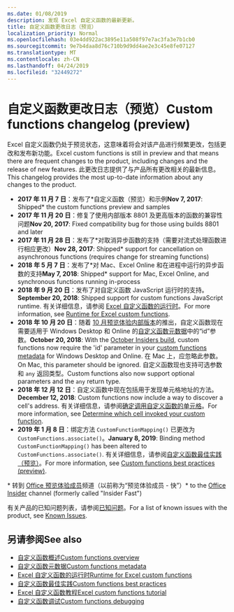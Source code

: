 ```yaml
---
ms.date: 01/08/2019
description: 发现 Excel 自定义函数的最新更新。
title: 自定义函数更改日志（预览）
localization_priority: Normal
ms.openlocfilehash: 03e4dd922ac3895e11a508f97e7ac3fa3e7b1cb0
ms.sourcegitcommit: 9e7b4daa8d76c710b9d9dd4ae2e3c45e8fe07127
ms.translationtype: MT
ms.contentlocale: zh-CN
ms.lasthandoff: 04/24/2019
ms.locfileid: "32449272"
---
```

# <a name="custom-functions-changelog-preview"></a><span data-ttu-id="6683e-103">自定义函数更改日志（预览）</span><span class="sxs-lookup"><span data-stu-id="6683e-103">Custom functions changelog (preview)</span></span>

<span data-ttu-id="6683e-104">Excel 自定义函数仍处于预览状态，这意味着将会对该产品进行频繁更改，包括更改和发布新功能。</span><span class="sxs-lookup"><span data-stu-id="6683e-104">Excel custom functions is still in preview and that means there are frequent changes to the product, including changes and the release of new features.</span></span> <span data-ttu-id="6683e-105">此更改日志提供了与产品所有更改相关的最新信息。</span><span class="sxs-lookup"><span data-stu-id="6683e-105">This changelog provides the most up-to-date information about any changes to the product.</span></span>

- <span data-ttu-id="6683e-106">**2017 年 11 月 7 日**：发布了\*自定义函数（预览）和示例</span><span class="sxs-lookup"><span data-stu-id="6683e-106">**Nov 7, 2017**: Shipped\* the custom functions preview and samples</span></span>
- <span data-ttu-id="6683e-107">**2017 年 11 月 20 日**：修复了使用内部版本 8801 及更高版本的函数的兼容性问题</span><span class="sxs-lookup"><span data-stu-id="6683e-107">**Nov 20, 2017**: Fixed compatibility bug for those using builds 8801 and later</span></span>
- <span data-ttu-id="6683e-108">**2017 年 11 月 28 日**：发布了\*对取消异步函数的支持（需要对流式处理函数进行相应更改）</span><span class="sxs-lookup"><span data-stu-id="6683e-108">**Nov 28, 2017**: Shipped\* support for cancellation on asynchronous functions (requires change for streaming functions)</span></span>
- <span data-ttu-id="6683e-109">**2018 年 5 月 7 日**：发布了\*对 Mac、Excel Online 和在进程中运行的异步函数的支持</span><span class="sxs-lookup"><span data-stu-id="6683e-109">**May 7, 2018**: Shipped\* support for Mac, Excel Online, and synchronous functions running in-process</span></span>
- <span data-ttu-id="6683e-110">**2018 年 9 月 20 日**：发布了对自定义函数 JavaScript 运行时的支持。</span><span class="sxs-lookup"><span data-stu-id="6683e-110">**September 20, 2018**: Shipped support for custom functions JavaScript runtime.</span></span> <span data-ttu-id="6683e-111">有关详细信息，请参阅 [Excel 自定义函数的运行时](custom-functions-runtime.md)。</span><span class="sxs-lookup"><span data-stu-id="6683e-111">For more information, see [Runtime for Excel custom functions](custom-functions-runtime.md).</span></span>
- <span data-ttu-id="6683e-112">**2018 年 10 月 20 日**：随着 [10 月预览体验内部版本](https://support.office.com/en-us/article/what-s-new-for-office-insiders-c152d1e2-96ff-4ce9-8c14-e74e13847a24)的推出，自定义函数现在需要适用于 Windows Desktop 和 Online 的[自定义函数元数据](custom-functions-json.md)中的“id”参数。</span><span class="sxs-lookup"><span data-stu-id="6683e-112">**October 20, 2018**: With the [October Insiders build](https://support.office.com/en-us/article/what-s-new-for-office-insiders-c152d1e2-96ff-4ce9-8c14-e74e13847a24), custom functions now require the 'id' parameter in your [custom functions metadata](custom-functions-json.md) for Windows Desktop and Online.</span></span> <span data-ttu-id="6683e-113">在 Mac 上，应忽略此参数。</span><span class="sxs-lookup"><span data-stu-id="6683e-113">On Mac, this parameter should be ignored.</span></span> <span data-ttu-id="6683e-114">自定义函数现也支持可选参数和 `any` 返回类型。</span><span class="sxs-lookup"><span data-stu-id="6683e-114">Custom functions also now support optional parameters and the `any` return type.</span></span>
- <span data-ttu-id="6683e-115">**2018 年 12 月 12 日**：自定义函数中现在包括用于发现单元格地址的方法。</span><span class="sxs-lookup"><span data-stu-id="6683e-115">**December 12, 2018**: Custom functions now include a way to discover a cell's address.</span></span> <span data-ttu-id="6683e-116">有关详细信息，请参阅[确定调用自定义函数的单元格](custom-functions-overview.md#determine-which-cell-invoked-your-custom-function)。</span><span class="sxs-lookup"><span data-stu-id="6683e-116">For more information, see [Determine which cell invoked your custom function](custom-functions-overview.md#determine-which-cell-invoked-your-custom-function).</span></span>
- <span data-ttu-id="6683e-117">**2019 年 1 月 8 日**：绑定方法 `CustomFunctionMapping()` 已更改为 `CustomFunctions.associate()`。</span><span class="sxs-lookup"><span data-stu-id="6683e-117">**January 8, 2019**: Binding method `CustomFunctionMapping()` has been altered to `CustomFunctions.associate()`.</span></span> <span data-ttu-id="6683e-118">有关详细信息，请参阅[自定义函数最佳实践（预览）](custom-functions-best-practices.md)。</span><span class="sxs-lookup"><span data-stu-id="6683e-118">For more information, see [Custom functions best practices (preview)](custom-functions-best-practices.md).</span></span>

<span data-ttu-id="6683e-119">\* 转到 [Office 预览体验成员](https://products.office.com/office-insider)频道（以前称为“预览体验成员 - 快”）</span><span class="sxs-lookup"><span data-stu-id="6683e-119">\* to the [Office Insider](https://products.office.com/office-insider) channel (formerly called "Insider Fast")</span></span>

<span data-ttu-id="6683e-120">有关产品的已知问题列表，请参阅[已知问题](custom-functions-overview.md#known-issues)。</span><span class="sxs-lookup"><span data-stu-id="6683e-120">For a list of known issues with the product, see [Known Issues](custom-functions-overview.md#known-issues).</span></span> 

## <a name="see-also"></a><span data-ttu-id="6683e-121">另请参阅</span><span class="sxs-lookup"><span data-stu-id="6683e-121">See also</span></span>

* [<span data-ttu-id="6683e-122">自定义函数概述</span><span class="sxs-lookup"><span data-stu-id="6683e-122">Custom functions overview</span></span>](custom-functions-overview.md)
* [<span data-ttu-id="6683e-123">自定义函数元数据</span><span class="sxs-lookup"><span data-stu-id="6683e-123">Custom functions metadata</span></span>](custom-functions-json.md)
* [<span data-ttu-id="6683e-124">Excel 自定义函数的运行时</span><span class="sxs-lookup"><span data-stu-id="6683e-124">Runtime for Excel custom functions</span></span>](custom-functions-runtime.md)
* [<span data-ttu-id="6683e-125">自定义函数最佳实践</span><span class="sxs-lookup"><span data-stu-id="6683e-125">Custom functions best practices</span></span>](custom-functions-best-practices.md)
* [<span data-ttu-id="6683e-126">Excel 自定义函数教程</span><span class="sxs-lookup"><span data-stu-id="6683e-126">Excel custom functions tutorial</span></span>](../tutorials/excel-tutorial-create-custom-functions.md)
* [<span data-ttu-id="6683e-127">自定义函数调试</span><span class="sxs-lookup"><span data-stu-id="6683e-127">Custom functions debugging</span></span>](custom-functions-debugging.md)